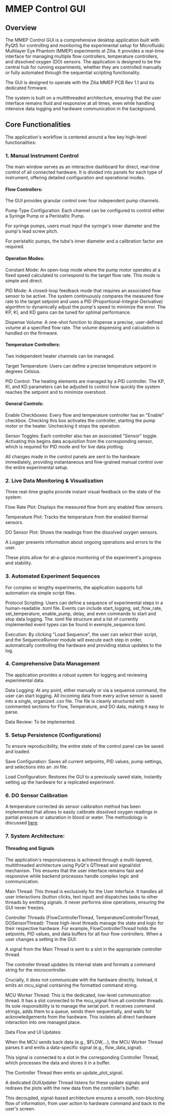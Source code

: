 # MMEP Control GUI
## Overview
The MMEP Control GUI is a comprehensive desktop application built with PyQt5 for controlling and monitoring the experimental setup for Microfluidic Multilayer Eye Phantom (MMEP) experiments at Zilia. It provides a real-time interface for managing multiple flow controllers, temperature controllers, and dissolved oxygen (DO) sensors. The application is designed to be the central hub for running experiments, whether they are controlled manually or fully automated through the sequential scripting functionality.

The GUI is designed to operate with the Zilia MMEP PCB Rev 1.1 and its dedicated firmware.

The system is built on a multithreaded architecture, ensuring that the user interface remains fluid and responsive at all times, even while handling intensive data logging and hardware communication in the background.

## Core Functionalities
The application's workflow is centered around a few key high-level functionalities:

### 1. Manual Instrument Control
The main window serves as an interactive dashboard for direct, real-time control of all connected hardware. It is divided into panels for each type of instrument, offering detailed configuration and operational modes.

#### Flow Controllers:
The GUI provides granular control over four independent pump channels.

Pump Type Configuration: Each channel can be configured to control either a Syringe Pump or a Peristaltic Pump.

For syringe pumps, users must input the syringe's inner diameter and the pump's lead screw pitch.

For peristaltic pumps, the tube's inner diameter and a calibration factor are required.

#### Operation Modes:

Constant Mode: An open-loop mode where the pump motor operates at a fixed speed calculated to correspond to the target flow rate. This mode is simple and direct.

PID Mode: A closed-loop feedback mode that requires an associated flow sensor to be active. The system continuously compares the measured flow rate to the target setpoint and uses a PID (Proportional-Integral-Derivative) algorithm to dynamically adjust the pump's speed to minimize the error. The KP, KI, and KD gains can be tuned for optimal performance.

Dispense Volume: A one-shot function to dispense a precise, user-defined volume at a specified flow rate. The volume dispensing and calculation is handled on the firmware.

#### Temperature Controllers:
Two independent heater channels can be managed.

Target Temperature: Users can define a precise temperature setpoint in degrees Celsius.

PID Control: The heating elements are managed by a PID controller. The KP, KI, and KD parameters can be adjusted to control how quickly the system reaches the setpoint and to minimize overshoot.

#### General Controls:

Enable Checkboxes: Every flow and temperature controller has an "Enable" checkbox. Checking this box activates the controller, starting the pump motor or the heater. Unchecking it stops the operation.

Sensor Toggles: Each controller also has an associated "Sensor" toggle. Activating this begins data acquisition from the corresponding sensor, which is required for PID mode and for live data plotting.

All changes made in the control panels are sent to the hardware immediately, providing instantaneous and fine-grained manual control over the entire experimental setup.

### 2. Live Data Monitoring & Visualization
Three real-time graphs provide instant visual feedback on the state of the system:

Flow Rate Plot: Displays the measured flow from any enabled flow sensors.

Temperature Plot: Tracks the temperature from the enabled thermal sensors.

DO Sensor Plot: Shows the readings from the dissolved oxygen sensors.

A Logger presents information about ongoing operations and errors to the user.

These plots allow for at-a-glance monitoring of the experiment's progress and stability.

### 3. Automated Experiment Sequences
For complex or lengthy experiments, the application supports full automation via simple script files.

Protocol Scripting: Users can define a sequence of experimental steps in a human-readable .toml file. Events can include start_logging, set_flow_rate, set_temperature, enable_pump, delay, and even commands to start and stop data logging. The .toml file structure and a list of currently implemented event types can be found in exemple_sequence.toml.

Execution: By clicking "Load Sequence", the user can select their script, and the SequenceRunner module will execute each step in order, automatically controlling the hardware and providing status updates to the log.

### 4. Comprehensive Data Management
The application provides a robust system for logging and reviewing experimental data.

Data Logging: At any point, either manually or via a sequence command, the user can start logging. All incoming data from every active sensor is saved into a single, organized .csv file. The file is cleanly structured with commented sections for Flow, Temperature, and DO data, making it easy to parse.

Data Review: To be implemented.

### 5. Setup Persistence (Configurations)
To ensure reproducibility, the entire state of the control panel can be saved and loaded.

Save Configuration: Saves all current setpoints, PID values, pump settings, and selections into an .ini file.

Load Configuration: Restores the GUI to a previously saved state, instantly setting up the hardware for a replicated experiment.

### 6. DO Sensor Calibration
A temperature corrected do sensor calibraiton method has been implemented that allows to easily calibrate dissolved oxygen readings in partial pressure or saturation in blood or water.
The methodology is discussed [here](https://ziliahealth.atlassian.net/wiki/spaces/MMEP/pages/edit-v2/3268542465?draftShareId=ee93e285-d9c6-438b-8ff9-749e79e15509)

### 7. System Architecture: 

#### Threading and Signals
The application's responsiveness is achieved through a multi-layered, multithreaded architecture using PyQt's QThread and signal/slot mechanism. This ensures that the user interface remains fast and responsive while backend processes handle complex logic and communication.

Main Thread: This thread is exclusively for the User Interface. It handles all user interactions (button clicks, text input) and dispatches tasks to other threads by emitting signals. It never performs slow operations, ensuring the GUI never freezes.

Controller Threads (FlowControllerThread, TemperatureControllerThread, DOSensorThread): These high-level threads manage the state and logic for their respective hardware. For example, FlowControllerThread holds the setpoints, PID values, and data buffers for all four flow controllers. When a user changes a setting in the GUI:

A signal from the Main Thread is sent to a slot in the appropriate controller thread.

The controller thread updates its internal state and formats a command string for the microcontroller.

Crucially, it does not communicate with the hardware directly. Instead, it emits an mcu_signal containing the formatted command string.

MCU Worker Thread: This is the dedicated, low-level communication thread. It has a slot connected to the mcu_signal from all controller threads. Its sole responsibility is to manage the serial port. It receives command strings, adds them to a queue, sends them sequentially, and waits for acknowledgements from the hardware. This isolates all direct hardware interaction into one managed place.

Data Flow and UI Updates:

When the MCU sends back data (e.g., $FLOW,...), the MCU Worker Thread parses it and emits a data-specific signal (e.g., flow_data_signal).

This signal is connected to a slot in the corresponding Controller Thread, which processes the data and stores it in a buffer.

The Controller Thread then emits an update_plot_signal.

A dedicated GUIUpdater Thread listens for these update signals and redraws the plots with the new data from the controller's buffer.

This decoupled, signal-based architecture ensures a smooth, non-blocking flow of information, from user action to hardware command and back to the user's screen.
